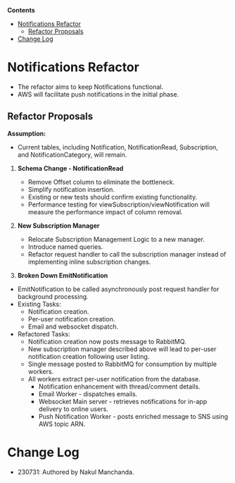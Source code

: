 **Contents**
- [Notifications Refactor](#notifications-refactor)
  * [Refactor Proposals](#refactor-proposals)
- [Change Log](#change-log)

# Notifications Refactor

- The refactor aims to keep Notifications functional.
- AWS will facilitate push notifications in the initial phase.

## Refactor Proposals

**Assumption:**
- Current tables, including Notification, NotificationRead, Subscription, and NotificationCategory, will remain.

1. **Schema Change - NotificationRead**
   - Remove Offset column to eliminate the bottleneck.
   - Simplify notification insertion.
   - Existing or new tests should confirm existing functionality.
   - Performance testing for viewSubscription/viewNotification will measure the performance impact of column removal.

2. **New Subscription Manager**
   - Relocate Subscription Management Logic to a new manager.
   - Introduce named queries.
   - Refactor request handler to call the subscription manager instead of implementing inline subscription changes.

3. **Broken Down EmitNotification**
 - EmitNotification to be called asynchronously post request handler for background processing.
 - Existing Tasks:
    - Notification creation.
    - Per-user notification creation.
    - Email and websocket dispatch.
  - Refactored Tasks:
    - Notification creation now posts message to RabbitMQ.
    - New subscription manager described above will lead to per-user notification creation following user listing.
    - Single message posted to RabbitMQ for consumption by multiple workers.
    - All workers extract per-user notification from the database.
       - Notification enhancement with thread/comment details.
       - Email Worker - dispatches emails.
       - Websocket Main server - retrieves notifications for in-app delivery to online users.
       - Push Notification Worker - posts enriched message to SNS using AWS topic ARN.

# Change Log

- 230731: Authored by Nakul Manchanda.